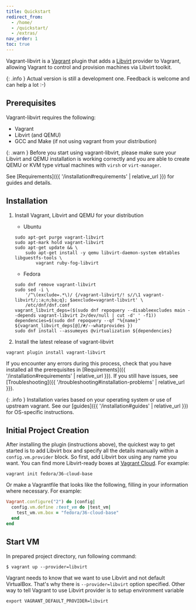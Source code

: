 ```yaml
---
title: Quickstart
redirect_from:
  - /home/
  - /quickstart/
  - /extras/
nav_order: 1
toc: true
---
```

Vagrant-libvirt is a [Vagrant](http://www.vagrantup.com) plugin that adds a
[Libvirt](http://libvirt.org) provider to Vagrant, allowing Vagrant to
control and provision machines via Libvirt toolkit.

{: .info }
Actual version is still a development one. Feedback is welcome and
can help a lot :-)

## Prerequisites

Vagrant-libvirt requires the following:

* Vagrant
* Libvirt (and QEMU)
* GCC and Make (if not using vagrant from your distribution)

{: .warn }
Before you start using vagrant-libvirt, please make sure your Libvirt
and QEMU installation is working correctly and you are able to create QEMU or
KVM type virtual machines with `virsh` or `virt-manager`.

See [Requirements]({{ '/installation#requirements' | relative_url }}) for guides and details.

## Installation

1. Install Vagrant, Libvirt and QEMU for your distribution
   * Ubuntu

   ```
   sudo apt-get purge vagrant-libvirt
   sudo apt-mark hold vagrant-libvirt
   sudo apt-get update && \
       sudo apt-get install -y qemu libvirt-daemon-system ebtables libguestfs-tools \
           vagrant ruby-fog-libvirt
   ```

   * Fedora

   ```
   sudo dnf remove vagrant-libvirt
   sudo sed -i \
       '/^\(exclude=.*\)/ {/vagrant-libvirt/! s//\1 vagrant-libvirt/;:a;n;ba;q}; $aexclude=vagrant-libvirt' \
       /etc/dnf/dnf.conf
   vagrant_libvirt_deps=($(sudo dnf repoquery --disableexcludes main --depends vagrant-libvirt 2>/dev/null | cut -d' ' -f1))
   dependencies=$(sudo dnf repoquery --qf "%{name}" ${vagrant_libvirt_deps[@]/#/--whatprovides })
   sudo dnf install --assumeyes @virtualization ${dependencies}
   ```
2. Install the latest release of vagrant-libvirt
```
vagrant plugin install vagrant-libvirt
```

If you encounter any errors during this process, check that you have installed all the prerequisites in [Requirements]({{ '/installation#requirements' | relative_url }}).
If you still have issues, see [Troubleshooting]({{ '/troubleshooting#installation-problems' | relative_url }}).

{: .info }
Installation varies based on your operating system or use of upstream vagrant. See our [guides]({{ '/installation#guides' | relative_url }}) for OS-specific instructions.

## Initial Project Creation

After installing the plugin (instructions above), the quickest way to get
started is to add Libvirt box and specify all the details manually within a
`config.vm.provider` block. So first, add Libvirt box using any name you want.
You can find more Libvirt-ready boxes at
[Vagrant Cloud](https://app.vagrantup.com/boxes/search?provider=libvirt). For
example:

```shell
vagrant init fedora/36-cloud-base
```

Or make a Vagrantfile that looks like the following, filling in your
information where necessary. For example:

```ruby
Vagrant.configure("2") do |config|
  config.vm.define :test_vm do |test_vm|
    test_vm.vm.box = "fedora/36-cloud-base"
  end
end
```

## Start VM

In prepared project directory, run following command:

```shell
$ vagrant up --provider=libvirt
```

Vagrant needs to know that we want to use Libvirt and not default VirtualBox.
That's why there is `--provider=libvirt` option specified. Other way to tell
Vagrant to use Libvirt provider is to setup environment variable

```shell
export VAGRANT_DEFAULT_PROVIDER=libvirt
```
